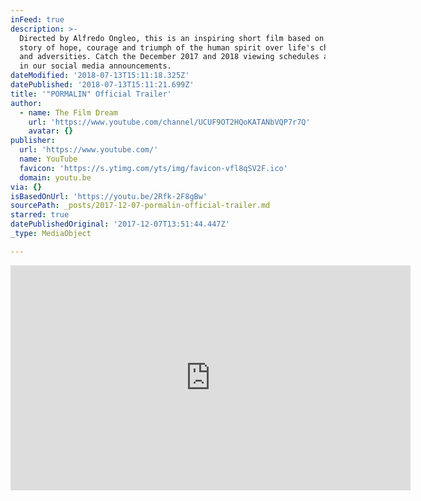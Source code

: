 ```yaml
---
inFeed: true
description: >-
  Directed by Alfredo Ongleo, this is an inspiring short film based on a true
  story of hope, courage and triumph of the human spirit over life's challenges
  and adversities. Catch the December 2017 and 2018 viewing schedules and venues
  in our social media announcements.
dateModified: '2018-07-13T15:11:18.325Z'
datePublished: '2018-07-13T15:11:21.699Z'
title: '"PORMALIN" Official Trailer'
author:
  - name: The Film Dream
    url: 'https://www.youtube.com/channel/UCUF9OT2HQoKATANbVQP7r7Q'
    avatar: {}
publisher:
  url: 'https://www.youtube.com/'
  name: YouTube
  favicon: 'https://s.ytimg.com/yts/img/favicon-vfl8qSV2F.ico'
  domain: youtu.be
via: {}
isBasedOnUrl: 'https://youtu.be/2Rfk-2F8gBw'
sourcePath: _posts/2017-12-07-pormalin-official-trailer.md
starred: true
datePublishedOriginal: '2017-12-07T13:51:44.447Z'
_type: MediaObject

---
```

<iframe src="https://cdn.embedly.com/widgets/media.html?src=https%3A%2F%2Fwww.youtube.com%2Fembed%2F2Rfk-2F8gBw%3Ffeature%3Doembed&amp;url=http%3A%2F%2Fwww.youtube.com%2Fwatch%3Fv%3D2Rfk-2F8gBw&amp;image=https%3A%2F%2Fi.ytimg.com%2Fvi%2F2Rfk-2F8gBw%2Fhqdefault.jpg&amp;key=a715cf41cc93453ca338d350cd26f87b&amp;type=text%2Fhtml&amp;schema=youtube" width="640" height="360" scrolling="no" frameborder="0" allowfullscreen="" style=""></iframe>